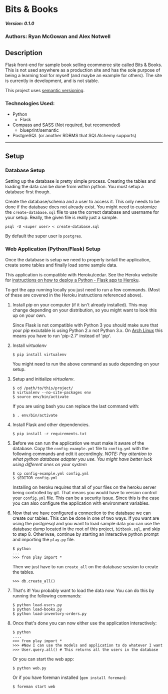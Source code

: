 # Bits & Books
##### Version: 0.1.0
### Authors: Ryan McGowan and Alex Notwell

## Description

Flask front-end for sample book selling ecommerce site called Bits &amp; Books.
This is not used anywhere as a production site and has the sole purpose of being
a learning tool for myself (and maybe an example for others). The site is
currently in development, and is not stable.

This project uses [semantic versioning](http://http://semver.org/).

### Technologies Used:

* Python
    * Flask
* Compass and SASS (Not required, but recomended)
    * blueprint/semantic
* PostgreSQL (or another RDBMS that SQLAlchemy supports)

--------
## Setup

### Database Setup

Setting up the database is pretty simple process. Creating the tables and
loading the data can be done from within python. You must setup a database first
though.

Create the database/schema and a user to access it. This only needs to be
done if the database does not already exist. You might need to customize the
`create-database.sql` file to use the correct database and username for your
setup. Really, the given file is really just a sample.

    psql -U <super user> < create-database.sql

By default the super user is `postgres`.

### Web Application (Python/Flask) Setup

Once the database is setup we need to properly isntall the application, create
some tables and finally load some sample data.

This application is compatible with Heroku/cedar. See the Heroku website for
[instructions on how to deploy a Python - Flask app to
Heroku](http://devcenter.heroku.com/articles/python).

To get the app running locally you just need to run a few commands. (Most of
these are covered in the Heroku instructions referenced above).

1.  Install *pip* on your computer (if it isn't already installed). This may change
    depending on your distribution, so you might want to look this up on your
    own.

    Since Flask is not compatible with Python 3 you should make sure that your
    *pip* excutable is using Python 2.x not Python 3.x. On [Arch
    Linux](http://www.archlinux.org) this means you have to run 'pip-2.7' instead
    of 'pip'.

2.  Install *virtualenv*

        $ pip install virtualenv

    You might need to run the above command as sudo depending on your setup.

3.  Setup and initialize *virtualenv*.

        $ cd /path/to/this/project/
        $ virtualenv --no-site-packages env
        $ source env/bin/activate

    If you are using bash you can replace the last command with: 

        $ . env/bin/activate

4.  Install Flask and other dependencies.

        $ pip install -r requirements.txt

5.  Before we can run the application we must make it aware of the database.
    Copy the `config-example.yml` file to `config.yml` with the following
    commands and edit it accordingly. *NOTE: Pay attention to what python
    database adapter you use. You might have better luck using different ones on
    your system*

        $ cp config-example.yml config.yml
        $ $EDITOR config.yml

    Installing on heroku requires that all of your files on the heroku server
    being controlled by git. That means you would have to version control your
    `config.yml` file. This can be a security issue.  Since this is the case you
    can also configure the application with environment variables.

6.  Now that we have configured a connection to the database we can create our
    tables. This can be done in one of two ways. If you want are using the
    postgresql and you want to load sample data you can use the database dump
    located in the root of this project, `bitbook.sql`, and skip to step 8.
    Otheriwse, continue by starting an interactive python prompt and importing
    the `play.py` file.

        $ python
        ...
        >>> from play import *

    Then we just have to run `create_all` on the database session to create the
    tables.

        >>> db.create_all()

7.  That's it! You probably want to load the data now. You can do this by
    running the following commands: 

        $ python load-users.py
        $ python load-books.py
        $ python load-inventory-orders.py

8.  Once that's done you can now either use the application interactively:

        $ python
        ....
        >>> from play import *
        >>> #Now I can use the models and application to do whatever I want
        >>> User.query.all() # This returns all the users in the database

    Or you can start the web app:

        $ python web.py
 
    Or if you have foreman installed (`gem install foreman`):

        $ foreman start web
